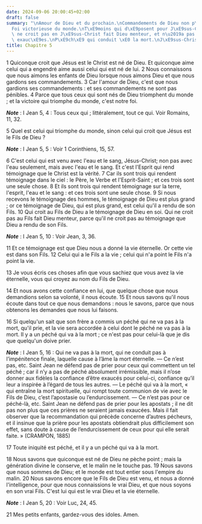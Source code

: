 ```yaml
---
date: 2024-09-06 20:00:45+02:00
draft: false
summary: "\nAmour de Dieu et du prochain.\nCommandements de Dieu non p\xE9nibles.\n\
  Foi victorieuse du monde.\nT\xE9moins qui d\xE9posent pour J\xE9sus-Christ.\nQui\
  \ ne croit pas en J\xE9sus-Christ fait Dieu menteur, et n\u2019a pas la vie.\nDemandes\
  \ exauc\xE9es.\nP\xE9ch\xE9 qui conduit \xE0 la mort.\nJ\xE9sus-Christ vrai Dieu.\n"
title: Chapitre 5
---
```





1 Quiconque croit que Jésus est le Christ est né de Dieu. Et quiconque aime celui qui a engendré aime aussi celui qui est né de lui. 2 Nous connaissons que nous aimons les enfants de Dieu lorsque nous aimons Dieu et que nous gardons ses commandements. 3 Car l'amour de Dieu, c'est que nous gardions ses commandements : et ses commandements ne sont pas pénibles. 4 Parce que tous ceux qui sont nés de Dieu triomphent du monde ; et la victoire qui triomphe du monde, c'est notre foi.

***Note*** :  I Jean 5, 4 : Tous ceux qui ; littéralement, tout ce qui. Voir Romains, 11, 32.

5 Quel est celui qui triomphe du monde, sinon celui qui croit que Jésus est le Fils de Dieu ?

***Note*** :  I Jean 5, 5 : Voir 1 Corinthiens, 15, 57.


6 C'est celui qui est venu avec l'eau et le sang, Jésus-Christ; non pas avec l'eau seulement, mais avec l'eau et le sang. Et c'est l'Esprit qui rend témoignage que le Christ est la vérité. 7 Car ils sont trois qui rendent témoignage dans le ciel : le Père, le Verbe et l'Esprit-Saint ; et ces trois sont une seule chose. 8 Et ils sont trois qui rendent témoignage sur la terre, l'esprit, l'eau et le sang : et ces trois sont une seule chose. 9 Si nous recevons le témoignage des hommes, le témoignage de Dieu est plus grand ; or ce témoignage de Dieu, qui est plus grand, est celui qu'il a rendu de son Fils. 10 Qui croit au Fils de Dieu a le témoignage de Dieu en soi. Qui ne croit pas au Fils fait Dieu menteur, parce qu'il ne croit pas au témoignage que Dieu a rendu de son Fils.

***Note*** :  I Jean 5, 10 : Voir Jean, 3, 36.

11 Et ce témoignage est que Dieu nous a donné la vie éternelle. Or cette vie est dans son Fils. 12 Celui qui a le Fils a la vie ; celui qui n'a point le Fils n'a point la vie.


13 Je vous écris ces choses afin que vous sachiez que vous avez la vie éternelle, vous qui croyez au nom du Fils de Dieu.


14 Et nous avons cette confiance en lui, que quelque chose que nous demandions selon sa volonté, il nous écoute. 15 Et nous savons qu'il nous écoute dans tout ce que nous demandons : nous le savons, parce que nous obtenons les demandes que nous lui faisons.


16 Si quelqu'un sait que son frère a commis un péché qui ne va pas à la mort, qu'il prie, et la vie sera accordée à celui dont le péché ne va pas à la mort. Il y a un péché qui va à la mort ; ce n'est pas pour celui-là que je dis que quelqu'un doive prier.

***Note*** :  I Jean 5, 16 : Qui ne va pas à la mort, qui ne conduit pas à l’impénitence finale, laquelle cause à l’âme la mort éternelle. ― Ce n’est pas, etc. Saint Jean ne défend pas de prier pour ceux qui commettent un tel péché ; car il n’y a pas de péché absolument irrémissible, mais il n’ose donner aux fidèles la confiance d’être exaucés pour celui-ci, confiance qu’il leur a inspirée à l’égard de tous les autres. ― Le péché qui va à la mort, « qui entraîne la mort spirituelle, qui rompt toute communion de vie avec le Fils de Dieu, c’est l’apostasie ou l’endurcissement. ― Ce n’est pas pour ce péché-là, etc. Saint Jean ne défend pas de prier pour les apostats ; il ne dit pas non plus que ces prières ne seraient jamais exaucées. Mais il fait observer que la recommandation qui précède concerne d’autres pécheurs, et il insinue que la prière pour les apostats obtiendrait plus difficilement son effet, sans doute à cause de l’endurcissement de ceux pour qui elle serait faite. » (CRAMPON, 1885)

17 Toute iniquité est péché, et il y a un péché qui va à la mort.


18 Nous savons que quiconque est né de Dieu ne pèche point ; mais la génération divine le conserve, et le malin ne le touche pas. 19 Nous savons que nous sommes de Dieu; et le monde est tout entier sous l'empire du malin. 20 Nous savons encore que le Fils de Dieu est venu, et nous a donné l'intelligence, pour que nous connaissions le vrai Dieu, et que nous soyons en son vrai Fils. C'est lui qui est le vrai Dieu et la vie éternelle.

***Note*** :  I Jean 5, 20 : Voir Luc, 24, 45.

21 Mes petits enfants, gardez-vous des idoles. Amen.

